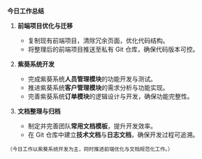 **今日工作总结**  

1. **前端项目优化与迁移**  
   - 复制现有前端项目，清除冗余页面，优化代码结构。  
   - 将整理后的前端项目推送至私有 Git 仓库，确保代码版本可控。  

2. **紫葵系统开发**  
   - 完成紫葵系统**人员管理模块**的功能开发与测试。  
   - 推进紫葵系统**客户管理模块**的需求分析与功能实现。  
   - 完善紫葵系统**订单模块**的逻辑设计与开发，确保功能完整性。  

3. **文档整理与归档**  
   - 制定并完善团队**常用文档模板**，提升开发效率。  
   - 在 Git 仓库中建立**技术文档**与**日志文档**，确保开发过程可追溯。  

<small>（今日工作以紫葵系统开发为主，同时推进前端优化与文档规范化工作。）</small>